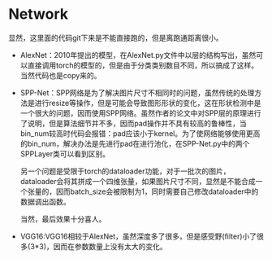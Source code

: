 # Network

显然，这里面的代码git下来是不能直接跑的，但是离跑通距离很小。



- AlexNet：2010年提出的模型，在AlexNet.py文件中以层的结构写出，虽然可以直接调用torch的模型的，但是由于分类类别数目不同，所以搞成了这样。当然代码也是copy来的。

- SPP-Net：SPP网络是为了解决图片尺寸不相同时的问题，虽然传统的处理方法是进行resize等操作，但是可能会导致图形形状的变化，这在形状检测中是一个很大的问题，因而使用SPP网络。虽然作者的论文中对SPP层的原理进行了说明，但是算法细节并不多，因而pad操作并不具有较高的鲁棒性，当bin_num较高时代码会报错：pad应该小于kernel。为了使网络能够使用更高的bin_num，解决办法是先进行pad在进行池化，在SPP-Net.py中的两个SPPLayer类可以看到区别。

  另一个问题是受限于torch的dataloader功能，对于一批次的图片，dataloader会将其拼成一个四维张量，如果图片尺寸不同，显然是不能合成一个张量的，因而batch_size会被限制为1，同时需要自己修改dataloader中的数据调出函数。

  当然，最后效果十分喜人。
  
- VGG16:VGG16相较于AlexNet，虽然深度多了很多，但是感受野(filter)小了很多(3*3)，因而在参数数量上没有太大的变化。
